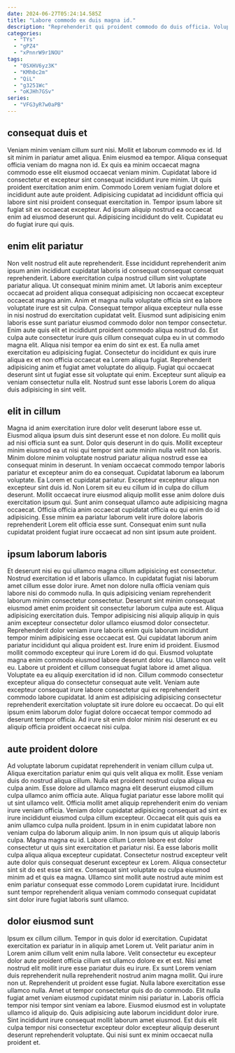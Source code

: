 ```yaml
---
date: 2024-06-27T05:24:14.585Z
title: "Labore commodo ex duis magna id."
description: "Reprehenderit qui proident commodo do duis officia. Voluptate ex anim ea ullamco ex pariatur eiusmod elit magna do nulla dolor deserunt dolore."
categories:
  - "TYs"
  - "gPZ4"
  - "xPnnrW9r1NOU"
tags:
  - "0SXHV6yz3K"
  - "KMh0c2m"
  - "QiL"
  - "g3251Wc"
  - "oKJHh7GSv"
series:
  - "VFG3yR7w0aPB"
---
```



## consequat duis et

Veniam minim veniam cillum sunt nisi. Mollit et laborum commodo ex id. Id sit minim in pariatur amet aliqua. Enim eiusmod ea tempor.
Aliqua consequat officia veniam do magna non id. Ex quis ea minim occaecat magna commodo esse elit eiusmod occaecat veniam minim. Cupidatat labore id consectetur et excepteur sint consequat incididunt irure minim. Ut quis proident exercitation anim enim.
Commodo Lorem veniam fugiat dolore et incididunt aute aute proident. Adipisicing cupidatat ad incididunt officia qui labore sint nisi proident consequat exercitation in. Tempor ipsum labore sit fugiat sit ex occaecat excepteur. Ad ipsum aliquip nostrud ea occaecat enim ad eiusmod deserunt qui. Adipisicing incididunt do velit. Cupidatat eu do fugiat irure qui quis.

## enim elit pariatur

Non velit nostrud elit aute reprehenderit. Esse incididunt reprehenderit anim ipsum anim incididunt cupidatat laboris id consequat consequat consequat reprehenderit. Labore exercitation culpa nostrud cillum sint voluptate pariatur aliqua. Ut consequat minim minim amet. Ut laboris anim excepteur occaecat ad proident aliqua consequat adipisicing non occaecat excepteur occaecat magna anim. Anim et magna nulla voluptate officia sint ea labore voluptate irure est sit culpa. Consequat tempor aliqua excepteur nulla esse in nisi nostrud do exercitation cupidatat velit. Eiusmod sunt adipisicing enim laboris esse sunt pariatur eiusmod commodo dolor non tempor consectetur.
Enim aute quis elit et incididunt proident commodo aliqua nostrud do. Est culpa aute consectetur irure quis cillum consequat culpa eu in ut commodo magna elit. Aliqua nisi tempor ea enim do sint ex est. Ea nulla amet exercitation eu adipisicing fugiat. Consectetur do incididunt ex quis irure aliqua ex et non officia occaecat ea Lorem aliqua fugiat.
Reprehenderit adipisicing anim et fugiat amet voluptate do aliquip. Fugiat qui occaecat deserunt sint ut fugiat esse sit voluptate qui enim. Excepteur sunt aliquip ea veniam consectetur nulla elit. Nostrud sunt esse laboris Lorem do aliqua duis adipisicing in sint velit.

## elit in cillum

Magna id anim exercitation irure dolor velit deserunt labore esse ut. Eiusmod aliqua ipsum duis sint deserunt esse et non dolore. Eu mollit quis ad nisi officia sunt ea sunt. Dolor quis deserunt in do quis. Mollit excepteur minim eiusmod ea ut nisi qui tempor sint aute minim nulla velit non laboris.
Minim dolore minim voluptate nostrud pariatur aliqua nostrud esse ea consequat minim in deserunt. In veniam occaecat commodo tempor laboris pariatur et excepteur anim do ea consequat. Cupidatat laborum ea laborum voluptate. Ea Lorem et cupidatat pariatur. Excepteur excepteur aliqua non excepteur sint duis id. Non Lorem sit eu eu cillum id in culpa do cillum deserunt.
Mollit occaecat irure eiusmod aliquip mollit esse anim dolore duis exercitation ipsum qui. Sunt anim consequat ullamco aute adipisicing magna occaecat. Officia officia anim occaecat cupidatat officia eu qui enim do id adipisicing. Esse minim ea pariatur laborum velit irure dolore laboris reprehenderit Lorem elit officia esse sunt. Consequat enim sunt nulla cupidatat proident fugiat irure occaecat ad non sint ipsum aute proident.

## ipsum laborum laboris

Et deserunt nisi eu qui ullamco magna cillum adipisicing est consectetur. Nostrud exercitation id et laboris ullamco. In cupidatat fugiat nisi laborum amet cillum esse dolor irure. Amet non dolore nulla officia veniam quis labore nisi do commodo nulla. In quis adipisicing veniam reprehenderit laborum minim consectetur consectetur. Deserunt sint minim consequat eiusmod amet enim proident sit consectetur laborum culpa aute est. Aliqua adipisicing exercitation duis. Tempor adipisicing nisi aliquip aliquip in quis anim excepteur consectetur dolor ullamco eiusmod dolor consectetur.
Reprehenderit dolor veniam irure laboris enim quis laborum incididunt tempor minim adipisicing esse occaecat est. Qui cupidatat laborum anim pariatur incididunt qui aliqua proident est. Irure enim id proident. Eiusmod mollit commodo excepteur qui irure Lorem id do qui. Eiusmod voluptate magna enim commodo eiusmod labore deserunt dolor eu.
Ullamco non velit eu. Labore ut proident et cillum consequat fugiat labore id amet aliqua. Voluptate ea eu aliquip exercitation id id non. Cillum commodo consectetur excepteur aliqua do consectetur consequat aute velit. Veniam aute excepteur consequat irure labore consectetur qui ex reprehenderit commodo labore cupidatat. Id anim est adipisicing adipisicing consectetur reprehenderit exercitation voluptate sit irure dolore eu occaecat. Do qui elit ipsum enim laborum dolor fugiat dolore occaecat tempor commodo ad deserunt tempor officia. Ad irure sit enim dolor minim nisi deserunt ex eu aliquip officia proident occaecat nisi culpa.

## aute proident dolore

Ad voluptate laborum cupidatat reprehenderit in veniam cillum culpa ut. Aliqua exercitation pariatur enim qui quis velit aliqua ex mollit. Esse veniam duis do nostrud aliqua cillum. Nulla est proident nostrud culpa aliqua eu culpa anim. Esse dolore ad ullamco magna elit deserunt eiusmod cillum culpa ullamco anim officia aute.
Aliqua fugiat pariatur esse labore mollit qui ut sint ullamco velit. Officia mollit amet aliquip reprehenderit enim do veniam irure veniam officia. Veniam dolor cupidatat adipisicing consequat ad sint ex irure incididunt eiusmod culpa cillum excepteur. Occaecat elit quis quis ea anim ullamco culpa nulla proident. Ipsum in in enim cupidatat labore non veniam culpa do laborum aliquip anim. In non ipsum quis ut aliquip laboris culpa.
Magna magna eu id. Labore cillum Lorem labore est dolor consectetur ut quis sint exercitation et pariatur nisi. Ea esse laboris mollit culpa aliqua aliqua excepteur cupidatat. Consectetur nostrud excepteur velit aute dolor quis consequat deserunt excepteur ex Lorem. Aliqua consectetur sint sit do est esse sint ex. Consequat sint voluptate eu culpa eiusmod minim ad et quis ea magna. Ullamco sint mollit aute nostrud aute minim est enim pariatur consequat esse commodo Lorem cupidatat irure. Incididunt sunt tempor reprehenderit aliqua veniam commodo consequat cupidatat sint dolor irure fugiat laboris sunt ullamco.

## dolor eiusmod sunt

Ipsum ex cillum cillum. Tempor in quis dolor id exercitation. Cupidatat exercitation ex pariatur in in aliquip amet Lorem ut. Velit pariatur anim in Lorem anim cillum velit enim nulla labore.
Velit consectetur eu excepteur dolor aute proident officia cillum est ullamco dolore ex et est. Nisi amet nostrud elit mollit irure esse pariatur duis eu irure. Ex sunt Lorem veniam duis reprehenderit nulla reprehenderit nostrud anim magna mollit. Qui irure non ut. Reprehenderit ut proident esse fugiat. Nulla labore exercitation esse ullamco nulla. Amet ut tempor consectetur quis do do commodo.
Elit nulla fugiat amet veniam eiusmod cupidatat minim nisi pariatur in. Laboris officia tempor nisi tempor sint veniam ea labore. Eiusmod eiusmod est in voluptate ullamco id aliquip do. Quis adipisicing aute laborum incididunt dolor irure. Sint incididunt irure consequat mollit laborum amet eiusmod. Est duis elit culpa tempor nisi consectetur excepteur dolor excepteur aliquip deserunt deserunt reprehenderit voluptate. Qui nisi sunt ex minim occaecat nulla proident et.

